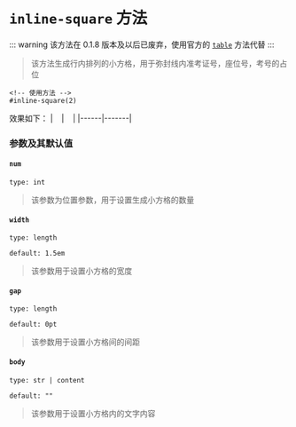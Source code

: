 # `inline-square` 方法
::: warning
该方法在 0.1.8 版本及以后已废弃，使用官方的 [`table`](https://typst.app/docs/reference/model/table/) 方法代替
:::
>该方法生成行内排列的小方格，用于弥封线内准考证号，座位号，考号的占位
```typst
<!-- 使用方法 -->
#inline-square(2)
```
效果如下：
| &nbsp;&nbsp; |   &nbsp;&nbsp;     |
|------|-------|
### 参数及其默认值

#### `num`

`type: int`

>该参数为位置参数，用于设置生成小方格的数量

#### `width`

`type: length`

`default: 1.5em`
>该参数用于设置小方格的宽度

#### `gap`

`type: length`

`default: 0pt`

>该参数用于设置小方格间的间距

#### `body`

`type: str | content`

`default: ""`

>该参数用于设置小方格内的文字内容